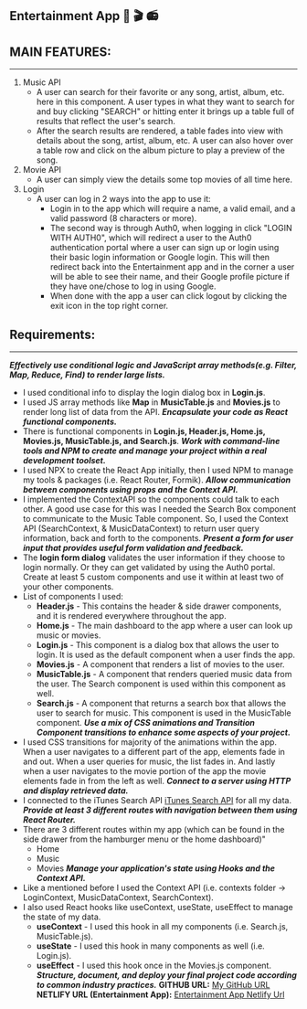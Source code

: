 ## Entertainment App :musical_note: :clapper: :radio:
## MAIN FEATURES:
----------------------------------------------------
1. Music API
    - A user can search for their favorite or any song, artist, album, etc. here in this component. A user types in what they
    want to search for and buy clicking "SEARCH" or hitting enter it brings up a table full of results that reflect the user's search.
    - After the search results are rendered, a table fades into view with details about the song, artist, album, etc. A user
    can also hover over a table row and click on the album picture to play a preview of the song.
2. Movie API
    - A user can simply view the details some top movies of all time here.
3. Login
    - A user can log in 2 ways into the app to use it:
        - Login in to the app which will require a name, a valid email, and a valid password (8 characters or more).
        - The second way is through Auth0, when logging in click "LOGIN WITH AUTH0", which will redirect a user to the 
        Auth0 authentication portal where a user can sign up or login using their basic login information or Google login.
        This will then redirect back into the Entertainment app and in the corner a user will be able to see their name, and their
        Google profile picture if they have one/chose to log in using Google.
        - When done with the app a user can click logout by clicking the exit icon in the top right corner.
    
## Requirements:
----------------------------------------------------
***Effectively use conditional logic and JavaScript array methods(e.g. Filter, Map, Reduce, Find) to render large lists.***
- I used conditional info to display the login dialog box in **Login.js**.
- I used JS array methods like **Map** in **MusicTable.js** and **Movies.js** to render long list of data from the API.
***Encapsulate your code as React functional components.***
- There is functional components in **Login.js, Header.js, Home.js, Movies.js, MusicTable.js, and Search.js**.
***Work with command-line tools and NPM to create and manage your project within a real development toolset.***
- I used NPX to create the React App initially, then I used NPM to manage my tools & packages (i.e. React Router, Formik).
***Allow communication between components using props and the Context API.***
- I implemented the ContextAPI so the components could talk to each other. A good use case for this was I needed the Search Box component 
to communicate to the Music Table component. So, I used the Context API (SearchContext, & MusicDataContext) to return user query information,
back and forth to the components.
***Present a form for user input that provides useful form validation and feedback.***
- The **login form dialog** validates the user information if they choose to login normally. Or they can get validated by using the Auth0 portal.
Create at least 5 custom components and use it within at least two of your other components.
- List of components I used:
    - **Header.js** - This contains the header & side drawer components, and it is rendered everywhere throughout the app.
    - **Home.js** - The main dashboard to the app where a user can look up music or movies.
    - **Login.js** - This component is a dialog box that allows the user to login. It is used as the default component when a user finds the app.
    - **Movies.js** - A component that renders a list of movies to the user.
    - **MusicTable.js** - A component that renders queried music data from the user. The Search component is used within this component as well.
    - **Search.js** - A component that returns a search box that allows the user to search for music. This component is used in the MusicTable component.
***Use a mix of CSS animations and Transition Component transitions to enhance some aspects of your project.***
- I used CSS transitions for majority of the animations within the app. When a user navigates to a different part of the app,
elements fade in and out. When a user queries for music, the list fades in. And lastly when a user navigates to the movie portion of the
app the movie elements fade in from the left as well.
***Connect to a server using HTTP and display retrieved data.***
- I connected to the iTunes Search API [iTunes Search API](https://affiliate.itunes.apple.com/resources/documentation/itunes-store-web-service-search-api/)
for all my data.
***Provide at least 3 different routes with navigation between them using React Router.***
- There are 3 different routes within my app (which can be found in the side drawer from the hamburger menu or the home dashboard)"
    - Home
    - Music
    - Movies
***Manage your application's state using Hooks and the Context API.***
- Like a mentioned before I used the Context API (i.e. contexts folder -> LoginContext, MusicDataContext, SearchContext).
- I also used React hooks like useContext, useState, useEffect to manage the state of my data.
    - **useContext** - I used this hook in all my components (i.e. Search.js, MusicTable.js).
    - **useState** - I used this hook in many components as well (i.e. Login.js).
    - **useEffect** - I used this hook once in the Movies.js component.
***Structure, document, and deploy your final project code according to common industry practices.***
**GITHUB URL:**  [My GitHub URL](https://github.com/tivie001/dgm3790-music-app)
**NETLIFY URL (Entertainment App):** [Entertainment App Netlify Url](https://relaxed-heisenberg-aec243.netlify.app/)